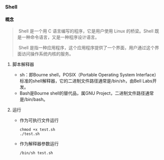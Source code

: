 ### Shell

#### 概念

> ​	Shell 是一个用 C 语言编写的程序，它是用户使用 Linux 的桥梁。Shell 既是一种命令语言，又是一种程序设计语言。
>
> ​	Shell 是指一种应用程序，这个应用程序提供了一个界面，用户通过这个界面访问操作系统内核的服务。

1. 脚本解释器

   - sh：即Bourne shell，POSIX（Portable Operating System Interface）标准的shell解释器，它的二进制文件路径通常是/bin/sh，由Bell Labs开发。
   - Bash是Bourne shell的替代品，属GNU Project，二进制文件路径通常是/bin/bash。

2. 运行

   - 作为可执行文件运行

     ```
     chmod +x test.sh
     ./test.sh
     ```

     

   - 作为解释器参数运行

     ```
     /bin/sh test.sh
     ```

     